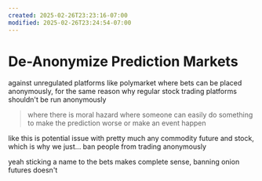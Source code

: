 ```yaml
---
created: 2025-02-26T23:23:16-07:00
modified: 2025-02-26T23:24:54-07:00
---
```


# De-Anonymize Prediction Markets

against unregulated platforms like polymarket where bets can be placed anonymously, for the same reason why regular stock trading platforms shouldn't be run anonymously

> where there is moral hazard where someone can easily do something to make the prediction worse or make an event happen

like this is potential issue with pretty much any commodity future and stock, which is why we just... ban people from trading anonymously

yeah sticking a name to the bets makes complete sense, banning onion futures doesn't
